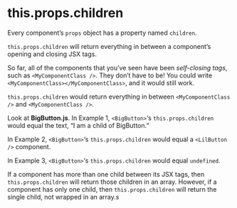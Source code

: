 # this.props.children

Every component’s ``props`` object has a property named ``children``.

``this.props.children`` will return everything in between a component’s opening and closing JSX tags.

So far, all of the components that you’ve seen have been *self-closing tags*, such as ``<MyComponentClass />``. They don’t have to be! You could write ``<MyComponentClass></MyComponentClass>``, and it would still work.

``this.props.children`` would return everything in between ``<MyComponentClass />`` and ``<MyComponentClass />``.

Look at **BigButton.js**. In Example 1, ``<BigButton>``‘s ``this.props.children`` would equal the text, “I am a child of BigButton.”

In Example 2, ``<BigButton>``‘s ``this.props.children`` would equal a ``<LilButton />`` component.

In Example 3, ``<BigButton>``‘s ``this.props.children`` would equal ``undefined``.

If a component has more than one child between its JSX tags, then ``this.props.children`` will return those children in an array. However, if a component has only one child, then ``this.props.children`` will return the single child, not wrapped in an array.s